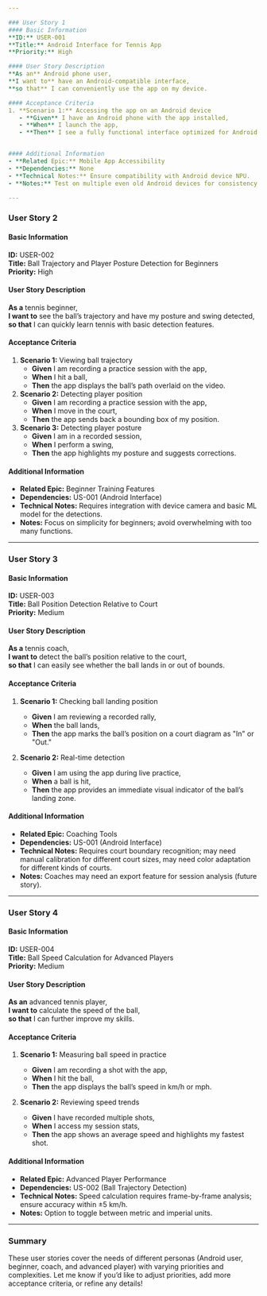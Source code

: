 ```yaml
---

### User Story 1
#### Basic Information
**ID:** USER-001  
**Title:** Android Interface for Tennis App  
**Priority:** High  

#### User Story Description
**As an** Android phone user,  
**I want to** have an Android-compatible interface,  
**so that** I can conveniently use the app on my device.

#### Acceptance Criteria
1. **Scenario 1:** Accessing the app on an Android device  
   - **Given** I have an Android phone with the app installed,  
   - **When** I launch the app,  
   - **Then** I see a fully functional interface optimized for Android.


#### Additional Information
- **Related Epic:** Mobile App Accessibility  
- **Dependencies:** None
- **Technical Notes:** Ensure compatibility with Android device NPU.  
- **Notes:** Test on multiple even old Android devices for consistency.

---
```


### User Story 2
#### Basic Information
**ID:** USER-002  
**Title:** Ball Trajectory and Player Posture Detection for Beginners  
**Priority:** High  

#### User Story Description
**As a** tennis beginner,  
**I want to** see the ball’s trajectory and have my posture and swing detected,  
**so that** I can quickly learn tennis with basic detection features.

#### Acceptance Criteria
1. **Scenario 1:** Viewing ball trajectory  
   - **Given** I am recording a practice session with the app,  
   - **When** I hit a ball,  
   - **Then** the app displays the ball’s path overlaid on the video.
2. **Scenario 2:** Detecting player position  
   - **Given** I am recording a practice session with the app,  
   - **When** I move in the court,  
   - **Then** the app sends back a bounding box of my position.
3. **Scenario 3:** Detecting player posture  
   - **Given** I am in a recorded session,  
   - **When** I perform a swing,  
   - **Then** the app highlights my posture and suggests corrections.

#### Additional Information
- **Related Epic:** Beginner Training Features  
- **Dependencies:** US-001 (Android Interface)
- **Technical Notes:** Requires integration with device camera and basic ML model for the detections.  
- **Notes:** Focus on simplicity for beginners; avoid overwhelming with too many functions.

---

### User Story 3
#### Basic Information
**ID:** USER-003  
**Title:** Ball Position Detection Relative to Court  
**Priority:** Medium  

#### User Story Description
**As a** tennis coach,  
**I want to** detect the ball’s position relative to the court,  
**so that** I can easily see whether the ball lands in or out of bounds.

#### Acceptance Criteria
1. **Scenario 1:** Checking ball landing position  
   - **Given** I am reviewing a recorded rally,  
   - **When** the ball lands,  
   - **Then** the app marks the ball’s position on a court diagram as "In" or "Out."

2. **Scenario 2:** Real-time detection  
   - **Given** I am using the app during live practice,  
   - **When** a ball is hit,  
   - **Then** the app provides an immediate visual indicator of the ball’s landing zone.

#### Additional Information
- **Related Epic:** Coaching Tools 
- **Dependencies:** US-001 (Android Interface)
- **Technical Notes:** Requires court boundary recognition; may need manual calibration for different court sizes, may need color adaptation for different kinds of courts.  
- **Notes:** Coaches may need an export feature for session analysis (future story).

---

### User Story 4
#### Basic Information
**ID:** USER-004  
**Title:** Ball Speed Calculation for Advanced Players  
**Priority:** Medium  

#### User Story Description
**As an** advanced tennis player,  
**I want to** calculate the speed of the ball,  
**so that** I can further improve my skills.

#### Acceptance Criteria
1. **Scenario 1:** Measuring ball speed in practice  
   - **Given** I am recording a shot with the app,  
   - **When** I hit the ball,  
   - **Then** the app displays the ball’s speed in km/h or mph.

2. **Scenario 2:** Reviewing speed trends  
   - **Given** I have recorded multiple shots,  
   - **When** I access my session stats,  
   - **Then** the app shows an average speed and highlights my fastest shot.

#### Additional Information
- **Related Epic:** Advanced Player Performance  
- **Dependencies:** US-002 (Ball Trajectory Detection)  
- **Technical Notes:** Speed calculation requires frame-by-frame analysis; ensure accuracy within ±5 km/h.  
- **Notes:** Option to toggle between metric and imperial units.

---

### Summary
These user stories cover the needs of different personas (Android user, beginner, coach, and advanced player) with varying priorities and complexities. Let me know if you’d like to adjust priorities, add more acceptance criteria, or refine any details!